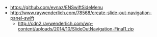 - https://github.com/evnaz/ENSwiftSideMenu
- http://www.raywenderlich.com/78568/create-slide-out-navigation-panel-swift
  - http://cdn2.raywenderlich.com/wp-content/uploads/2014/10/SlideOutNavigation-Final1.zip

